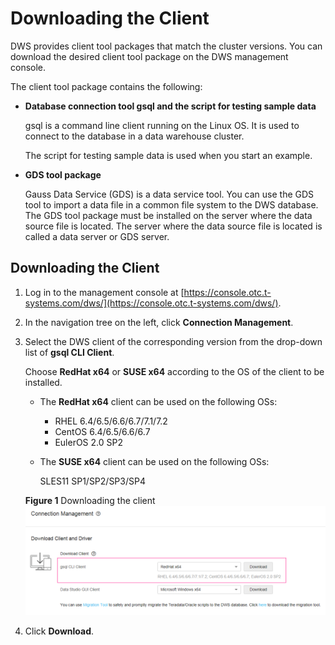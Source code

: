 # Downloading the Client<a name="dws_01_0031"></a>

DWS provides client tool packages that match the cluster versions. You can download the desired client tool package on the DWS management console.

The client tool package contains the following:

-   **Database connection tool gsql and the script for testing sample data**

    gsql is a command line client running on the Linux OS. It is used to connect to the database in a data warehouse cluster.

    The script for testing sample data is used when you start an example.

-   **GDS tool package**

    Gauss Data Service \(GDS\) is a data service tool. You can use the GDS tool to import a data file in a common file system to the DWS database. The GDS tool package must be installed on the server where the data source file is located. The server where the data source file is located is called a data server or GDS server.


## Downloading the Client<a name="section22966852154814"></a>

1.  Log in to the management console at  [https://console.otc.t-systems.com/dws/](https://console.otc.t-systems.com/dws/).
2.  In the navigation tree on the left, click  **Connection Management**.
3.  Select the DWS client of the corresponding version from the drop-down list of  **gsql CLI Client**.

    Choose  **RedHat x64**  or  **SUSE x64**  according to the OS of the client to be installed.

    -   The  **RedHat x64**  client can be used on the following OSs:
        -   RHEL 6.4/6.5/6.6/6.7/7.1/7.2
        -   CentOS 6.4/6.5/6.6/6.7
        -   EulerOS 2.0 SP2

    -   The  **SUSE x64**  client can be used on the following OSs:

        SLES11 SP1/SP2/SP3/SP4

    **Figure  1**  Downloading the client<a name="fig1547010371642"></a>  
    ![](figures/downloading-the-client.png "downloading-the-client")

4.  Click  **Download**.

